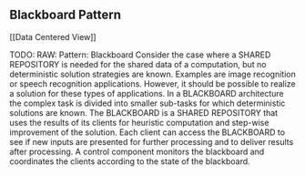 ## Blackboard Pattern
[[Data Centered View]]

TODO: RAW: Pattern: Blackboard
Consider the case where a SHARED REPOSITORY is needed for the shared data of a computation,
but no deterministic solution strategies are known. Examples are image recognition or speech
recognition applications. However, it should be possible to realize a solution for these types of
applications.
In a BLACKBOARD architecture the complex task is divided into smaller sub-tasks for which
deterministic solutions are known. The BLACKBOARD is a SHARED REPOSITORY that uses
the results of its clients for heuristic computation and step-wise improvement of the solution.
Each client can access the BLACKBOARD to see if new inputs are presented for further processing and to deliver results after processing. A control component monitors the blackboard and
coordinates the clients according to the state of the blackboard.

